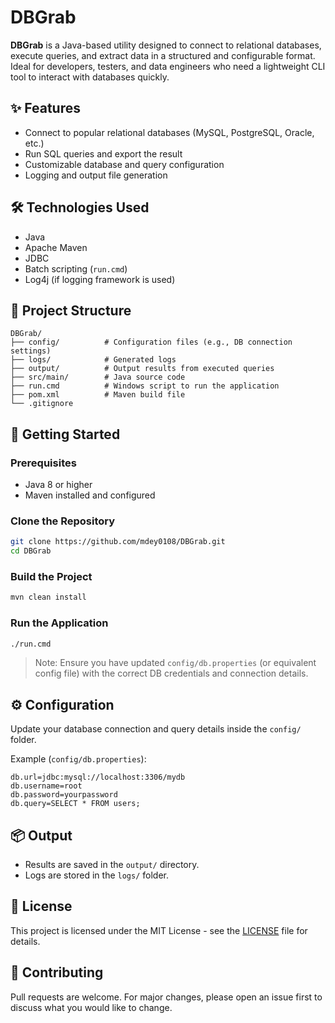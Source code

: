 # DBGrab

**DBGrab** is a Java-based utility designed to connect to relational databases, execute queries, and extract data in a structured and configurable format. Ideal for developers, testers, and data engineers who need a lightweight CLI tool to interact with databases quickly.

## ✨ Features

- Connect to popular relational databases (MySQL, PostgreSQL, Oracle, etc.)
- Run SQL queries and export the result
- Customizable database and query configuration
- Logging and output file generation

## 🛠️ Technologies Used

- Java
- Apache Maven
- JDBC
- Batch scripting (`run.cmd`)
- Log4j (if logging framework is used)

## 📁 Project Structure

```
DBGrab/
├── config/          # Configuration files (e.g., DB connection settings)
├── logs/            # Generated logs
├── output/          # Output results from executed queries
├── src/main/        # Java source code
├── run.cmd          # Windows script to run the application
├── pom.xml          # Maven build file
└── .gitignore
```

## 🚀 Getting Started

### Prerequisites

- Java 8 or higher
- Maven installed and configured

### Clone the Repository

```bash
git clone https://github.com/mdey0108/DBGrab.git
cd DBGrab
```

### Build the Project

```bash
mvn clean install
```

### Run the Application

```bash
./run.cmd
```

> Note: Ensure you have updated `config/db.properties` (or equivalent config file) with the correct DB credentials and connection details.

## ⚙️ Configuration

Update your database connection and query details inside the `config/` folder.

Example (`config/db.properties`):

```properties
db.url=jdbc:mysql://localhost:3306/mydb
db.username=root
db.password=yourpassword
db.query=SELECT * FROM users;
```

## 📦 Output

- Results are saved in the `output/` directory.
- Logs are stored in the `logs/` folder.

## 📄 License

This project is licensed under the MIT License - see the [LICENSE](LICENSE) file for details.

## 🙌 Contributing

Pull requests are welcome. For major changes, please open an issue first to discuss what you would like to change.
